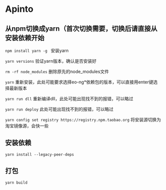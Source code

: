 # Apinto

## 从npm切换成yarn（首次切换需要，切换后请直接从安装依赖开始
`npm install yarn -g ` 安装yarn

`yarn versions` 验证yarn版本，确认是否安装好

`rm -rf node_modules` 删除原先的node_modules文件

`yarn`  重新安装，此处可能要求选择eo-ng*依赖包的版本，可以直接用enter键选择最新版本

`yarn run dll` 重新编译dll，此处可能出现找不到的报错，可以略过

`yarn run deploy` 此处可能出现找不到的报错，可以略过

`yarn config set registry https://registry.npm.taobao.org`  将安装源切换为淘宝镜像源，会快一些

## 安装依赖
`yarn install --legacy-peer-deps`

## 打包
`yarn build`
